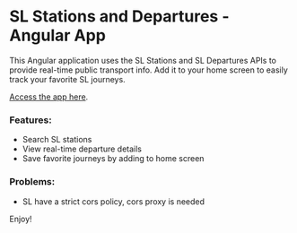 # SL Stations and Departures - Angular App

This Angular application uses the SL Stations and SL Departures APIs to provide real-time public transport info. Add it to your home screen to easily track your favorite SL journeys.

[Access the app here](https://dsterna.github.io/res/).

### Features:
- Search SL stations
- View real-time departure details
- Save favorite journeys by adding to home screen


### Problems:
- SL have a strict cors policy, cors proxy is needed

Enjoy!